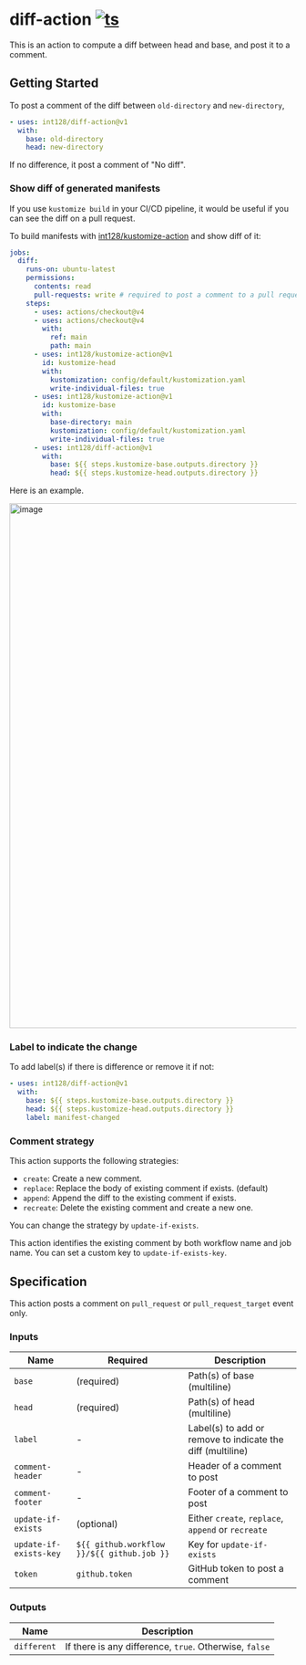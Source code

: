 # diff-action [![ts](https://github.com/int128/diff-action/actions/workflows/ts.yaml/badge.svg)](https://github.com/int128/diff-action/actions/workflows/ts.yaml)

This is an action to compute a diff between head and base, and post it to a comment.

## Getting Started

To post a comment of the diff between `old-directory` and `new-directory`,

```yaml
- uses: int128/diff-action@v1
  with:
    base: old-directory
    head: new-directory
```

If no difference, it post a comment of "No diff".

### Show diff of generated manifests

If you use `kustomize build` in your CI/CD pipeline, it would be useful if you can see the diff on a pull request.

To build manifests with [int128/kustomize-action](https://github.com/int128/kustomize-action) and show diff of it:

```yaml
jobs:
  diff:
    runs-on: ubuntu-latest
    permissions:
      contents: read
      pull-requests: write # required to post a comment to a pull request
    steps:
      - uses: actions/checkout@v4
      - uses: actions/checkout@v4
        with:
          ref: main
          path: main
      - uses: int128/kustomize-action@v1
        id: kustomize-head
        with:
          kustomization: config/default/kustomization.yaml
          write-individual-files: true
      - uses: int128/kustomize-action@v1
        id: kustomize-base
        with:
          base-directory: main
          kustomization: config/default/kustomization.yaml
          write-individual-files: true
      - uses: int128/diff-action@v1
        with:
          base: ${{ steps.kustomize-base.outputs.directory }}
          head: ${{ steps.kustomize-head.outputs.directory }}
```

Here is an example.

<img width="920" alt="image" src="https://user-images.githubusercontent.com/321266/169690472-a74d764d-3567-4d5b-adc4-e8efc9dd4d6c.png">

### Label to indicate the change

To add label(s) if there is difference or remove it if not:

```yaml
- uses: int128/diff-action@v1
  with:
    base: ${{ steps.kustomize-base.outputs.directory }}
    head: ${{ steps.kustomize-head.outputs.directory }}
    label: manifest-changed
```

### Comment strategy

This action supports the following strategies:

- `create`: Create a new comment.
- `replace`: Replace the body of existing comment if exists. (default)
- `append`: Append the diff to the existing comment if exists.
- `recreate`: Delete the existing comment and create a new one.

You can change the strategy by `update-if-exists`.

This action identifies the existing comment by both workflow name and job name.
You can set a custom key to `update-if-exists-key`.

## Specification

This action posts a comment on `pull_request` or `pull_request_target` event only.

### Inputs

| Name                   | Required                                   | Description                                                |
| ---------------------- | ------------------------------------------ | ---------------------------------------------------------- |
| `base`                 | (required)                                 | Path(s) of base (multiline)                                |
| `head`                 | (required)                                 | Path(s) of head (multiline)                                |
| `label`                | -                                          | Label(s) to add or remove to indicate the diff (multiline) |
| `comment-header`       | -                                          | Header of a comment to post                                |
| `comment-footer`       | -                                          | Footer of a comment to post                                |
| `update-if-exists`     | (optional)                                 | Either `create`, `replace`, `append` or `recreate`         |
| `update-if-exists-key` | `${{ github.workflow }}/${{ github.job }}` | Key for `update-if-exists`                                 |
| `token`                | `github.token`                             | GitHub token to post a comment                             |

### Outputs

| Name        | Description                                            |
| ----------- | ------------------------------------------------------ |
| `different` | If there is any difference, `true`. Otherwise, `false` |
